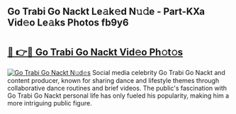 ## Go Trabi Go Nackt Le𝚊k𝚎d N𝚞𝚍e - Part-KXa Vid𝚎o Le𝚊ks Photos fb9y6

# <h2><a href="http://fb4qi4l.evod.top/?m=Go+Trabi+Go+Nackt">🔗 👉🔴 Go Trabi Go Nackt Vid𝚎o Ph𝚘t𝚘s</a></h2>

[![Go Trabi Go Nackt N𝚞d𝚎s](https://i.imgur.com/8V9OHl7.gif)](http://fb4qi4l.evod.top/?m=Go+Trabi+Go+Nackt)
Social media celebrity Go Trabi Go Nackt and content producer, known for sharing dance and lifestyle themes through collaborative dance routines and brief videos. The public's fascination with Go Trabi Go Nackt personal life has only fueled his popularity, making him a more intriguing public figure. 
